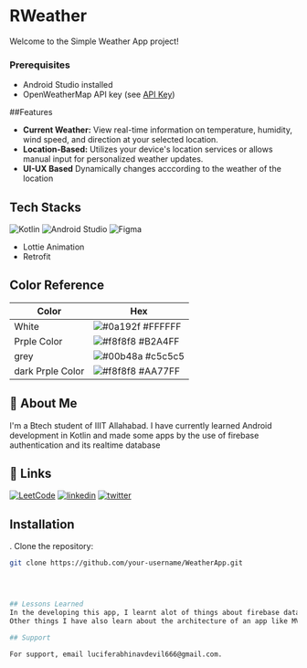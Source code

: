 # RWeather

Welcome to the Simple Weather App project!

### Prerequisites

- Android Studio installed
- OpenWeatherMap API key (see [API Key](#api-key))
  


##Features
- **Current Weather:** View real-time information on temperature, humidity, wind speed, and direction at your selected location.
- **Location-Based:** Utilizes your device's location services or allows manual input for personalized weather updates.
- **UI-UX Based** Dynamically changes acccording to the weather of the location



## Tech Stacks

![Kotlin](https://img.shields.io/badge/kotlin-%237F52FF.svg?style=for-the-badge&logo=kotlin&logoColor=white)
![Android Studio](https://img.shields.io/badge/Android%20Studio-3DDC84.svg?style=for-the-badge&logo=android-studio&logoColor=white)
![Figma](https://img.shields.io/badge/figma-%23F24E1E.svg?style=for-the-badge&logo=figma&logoColor=white)
- Lottie Animation
- Retrofit


## Color Reference

| Color             | Hex                                                                |
| ----------------- | ------------------------------------------------------------------ |
|  White | ![#0a192f](https://via.placeholder.com/10/0a192f?text=+) #FFFFFF |
|  Prple Color | ![#f8f8f8](https://via.placeholder.com/10/f8f8f8?text=+) #B2A4FF |
|  grey | ![#00b48a](https://via.placeholder.com/10/00b48a?text=+) #c5c5c5 |
|  dark Prple Color | ![#f8f8f8](https://via.placeholder.com/10/f8f8f8?text=+) #AA77FF |



  
## 🚀 About Me
I'm a Btech student of IIIT Allahabad. I have currently learned Android development in Kotlin and made some apps by the use of firebase authentication  and its realtime database

## 🔗 Links
[![LeetCode](https://img.shields.io/badge/LeetCode-000000?style=for-the-badge&logo=LeetCode&logoColor=#d16c06)](https://leetcode.com/Cool_Hubble/)
[![linkedin](https://img.shields.io/badge/linkedin-0A66C2?style=for-the-badge&logo=linkedin&logoColor=white)](https://www.linkedin.com/)
[![twitter](https://img.shields.io/badge/twitter-1DA1F2?style=for-the-badge&logo=twitter&logoColor=white)](https://twitter.com/)


## Installation
. Clone the repository:

```bash
git clone https://github.com/your-username/WeatherApp.git
    



## Lessons Learned
In the developing this app, I learnt alot of things about firebase database and storage , how they can manage and shown on the screen .
Other things I have also learn about the architecture of an app like MVVM and others.

## Support

For support, email luciferabhinavdevil666@gmail.com.





















